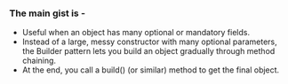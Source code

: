 ### The main gist is - 

- Useful when an object has many optional or mandatory fields.
- Instead of a large, messy constructor with many optional parameters, the Builder pattern lets you build an object gradually through method chaining.
- At the end, you call a build() (or similar) method to get the final object.

